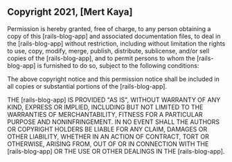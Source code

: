## Copyright 2021, [Mert Kaya]

Permission is hereby granted, free of charge, to any person obtaining a copy of this [rails-blog-app] and associated documentation files, to deal in the [rails-blog-app] without restriction, including without limitation the rights to use, copy, modify, merge, publish, distribute, sublicense, and/or sell copies of the [rails-blog-app], and to permit persons to whom the [rails-blog-app] is furnished to do so, subject to the following conditions:

The above copyright notice and this permission notice shall be included in all copies or substantial portions of the [rails-blog-app].

THE [rails-blog-app] IS PROVIDED "AS IS", WITHOUT WARRANTY OF ANY KIND, EXPRESS OR IMPLIED, INCLUDING BUT NOT LIMITED TO THE WARRANTIES OF MERCHANTABILITY, FITNESS FOR A PARTICULAR PURPOSE AND NONINFRINGEMENT. IN NO EVENT SHALL THE AUTHORS OR COPYRIGHT HOLDERS BE LIABLE FOR ANY CLAIM, DAMAGES OR OTHER LIABILITY, WHETHER IN AN ACTION OF CONTRACT, TORT OR OTHERWISE, ARISING FROM, OUT OF OR IN CONNECTION WITH THE [rails-blog-app] OR THE USE OR OTHER DEALINGS IN THE [rails-blog-app].

